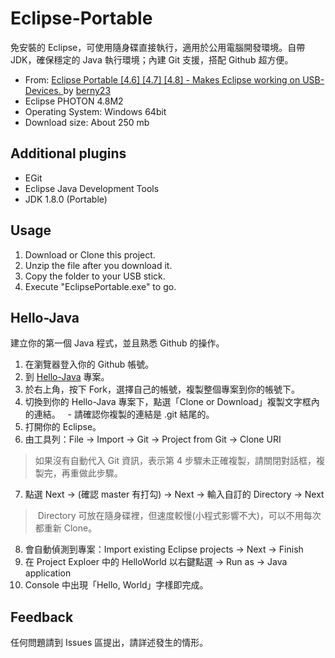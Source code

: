 # Eclipse-Portable
免安裝的 Eclipse，可使用隨身碟直接執行，適用於公用電腦開發環境。自帶 JDK，確保穩定的 Java 執行環境；內建 Git 支援，搭配 Github 超方便。

- From: [Eclipse Portable [4.6] [4.7] [4.8] - Makes Eclipse working on USB-Devices.
](https://sourceforge.net/projects/eclipse-neon-portable/) by [berny23](https://sourceforge.net/u/berny23/)
- Eclipse PHOTON 4.8M2
- Operating System: Windows 64bit
- Download size: About 250 mb

## Additional plugins
- EGit
- Eclipse Java Development Tools
- JDK 1.8.0 (Portable)

## Usage
1. Download or Clone this project.
2. Unzip the file after you download it.
3. Copy the folder to your USB stick.
4. Execute "EclipsePortable.exe" to go.

## Hello-Java
建立你的第一個 Java 程式，並且熟悉 Github 的操作。

1. 在瀏覽器登入你的 Github 帳號。
2. 到 [Hello-Java](https://github.com/mini-island/Hello-Java) 專案。
3. 於右上角，按下 Fork，選擇自己的帳號，複製整個專案到你的帳號下。
4. 切換到你的 Hello-Java 專案下，點選「Clone or Download」複製文字框內的連結。
   - 請確認你複製的連結是 .git 結尾的。
5. 打開你的 Eclipse。
6. 由工具列：File -> Import -> Git -> Project from Git -> Clone URI
> 如果沒有自動代入 Git 資訊，表示第 4 步驟未正確複製，請關閉對話框，複製完，再重做此步驟。
7. 點選 Next -> (確認 master 有打勾) -> Next -> 輸入自訂的 Directory -> Next
> Directory 可放在隨身碟裡，但速度較慢(小程式影響不大)，可以不用每次都重新 Clone。
8. 會自動偵測到專案：Import existing Eclipse projects -> Next -> Finish
9. 在 Project Exploer 中的 HelloWorld 以右鍵點選 -> Run as -> Java application
10. Console 中出現「Hello, World」字樣即完成。

## Feedback
任何問題請到 Issues 區提出，請詳述發生的情形。
